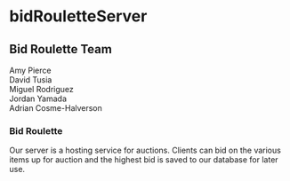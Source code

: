 # bidRouletteServer  

## Bid Roulette Team  

Amy Pierce  
David Tusia  
Miguel Rodriguez  
Jordan Yamada  
Adrian Cosme-Halverson  

### Bid Roulette  

Our server is a hosting service for auctions. Clients can bid on the various items up for auction and the highest bid is saved to our database for later use.
